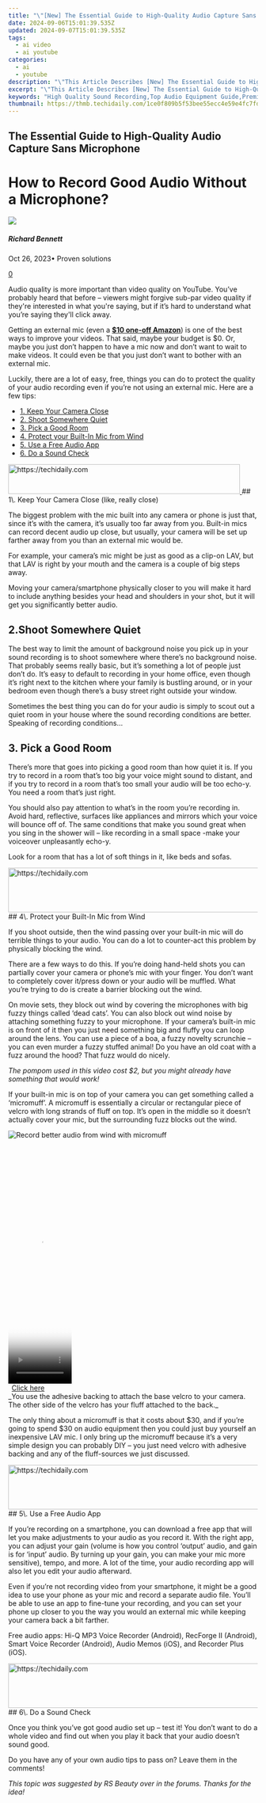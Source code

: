 ```yaml
---
title: "\"[New] The Essential Guide to High-Quality Audio Capture Sans Microphone for 2024\""
date: 2024-09-06T15:01:39.535Z
updated: 2024-09-07T15:01:39.535Z
tags:
  - ai video
  - ai youtube
categories:
  - ai
  - youtube
description: "\"This Article Describes [New] The Essential Guide to High-Quality Audio Capture Sans Microphone for 2024\""
excerpt: "\"This Article Describes [New] The Essential Guide to High-Quality Audio Capture Sans Microphone for 2024\""
keywords: "High Quality Sound Recording,Top Audio Equipment Guide,Premium Audio Capture Techniques,Optimal Microphones Selection,Silent Room Tips,Clear Audio Transmission,Advanced Acoustics Basics"
thumbnail: https://thmb.techidaily.com/1ce0f809b5f53bee55ecc4e59e4fc7fd703e674d56363d25b6490a7057e74118.jpg
---
```


## The Essential Guide to High-Quality Audio Capture Sans Microphone

# How to Record Good Audio Without a Microphone?

![](https://images.wondershare.com/filmora/article-images/richard-bennett.jpg)

##### Richard Bennett

 Oct 26, 2023• Proven solutions

[0](#commentsBoxSeoTemplate)

Audio quality is more important than video quality on YouTube. You’ve probably heard that before – viewers might forgive sub-par video quality if they're interested in what you're saying, but if it’s hard to understand what you’re saying they'll click away.

Getting an external mic (even a **[$10 one-off Amazon](https://www.amazon.com/Microphone-Seacue-Omnidirectional-Condenser-Smartphones/dp/B0727Z8TMX/ref=sr%5F1%5F5?ie=UTF8&qid=1504204000&sr=8-5&keywords=lav+mic)**) is one of the best ways to improve your videos. That said, maybe your budget is $0\. Or, maybe you just don’t happen to have a mic now and don’t want to wait to make videos. It could even be that you just don’t want to bother with an external mic.

Luckily, there are a lot of easy, free, things you can do to protect the quality of your audio recording even if you’re not using an external mic. Here are a few tips:

* [1\. Keep Your Camera Close](#close)
* [2\. Shoot Somewhere Quiet](#quiet)
* [3\. Pick a Good Room](#room)
* [4\. Protect your Built-In Mic from Wind](#wind)
* [5\. Use a Free Audio App](#app)
* [6\. Do a Sound Check](#check)

<!-- affiliate ads begin -->
<a href="https://aligracehair.sjv.io/c/5597632/2115950/19272" target="_top" id="2115950">
  <img src="//a.impactradius-go.com/display-ad/19272-2115950" border="0" alt="https://techidaily.com" width="468" height="60"/>
</a>
<img height="0" width="0" src="https://aligracehair.sjv.io/i/5597632/2115950/19272" style="position:absolute;visibility:hidden;" border="0" />
<!-- affiliate ads end -->
## 1\. Keep Your Camera Close (like, really close)

The biggest problem with the mic built into any camera or phone is just that, since it’s with the camera, it’s usually too far away from you. Built-in mics can record decent audio up close, but usually, your camera will be set up farther away from you than an external mic would be.

For example, your camera’s mic might be just as good as a clip-on LAV, but that LAV is right by your mouth and the camera is a couple of big steps away.

Moving your camera/smartphone physically closer to you will make it hard to include anything besides your head and shoulders in your shot, but it will get you significantly better audio.

## 2.Shoot Somewhere Quiet

The best way to limit the amount of background noise you pick up in your sound recording is to shoot somewhere where there’s no background noise. That probably seems really basic, but it’s something a lot of people just don’t do. It’s easy to default to recording in your home office, even though it’s right next to the kitchen where your family is bustling around, or in your bedroom even though there’s a busy street right outside your window.

Sometimes the best thing you can do for your audio is simply to scout out a quiet room in your house where the sound recording conditions are better. Speaking of recording conditions…

## 3\. Pick a Good Room

There’s more that goes into picking a good room than how quiet it is. If you try to record in a room that’s too big your voice might sound to distant, and if you try to record in a room that’s too small your audio will be too echo-y. You need a room that’s just right.

You should also pay attention to what’s in the room you’re recording in. Avoid hard, reflective, surfaces like appliances and mirrors which your voice will bounce off of. The same conditions that make you sound great when you sing in the shower will – like recording in a small space -make your voiceover unpleasantly echo-y.

Look for a room that has a lot of soft things in it, like beds and sofas.

<!-- affiliate ads begin -->
<a href="https://ursime.pxf.io/c/5597632/2136548/16384" target="_top" id="2136548">
  <img src="//a.impactradius-go.com/display-ad/16384-2136548" border="0" alt="https://techidaily.com" width="728" height="90"/>
</a>
<img height="0" width="0" src="https://ursime.pxf.io/i/5597632/2136548/16384" style="position:absolute;visibility:hidden;" border="0" />
<!-- affiliate ads end -->
## 4\. Protect your Built-In Mic from Wind

If you shoot outside, then the wind passing over your built-in mic will do terrible things to your audio. You can do a lot to counter-act this problem by physically blocking the wind.

There are a few ways to do this. If you’re doing hand-held shots you can partially cover your camera or phone’s mic with your finger. You don’t want to completely cover it/press down or your audio will be muffled. What you’re trying to do is create a barrier blocking out the wind.

On movie sets, they block out wind by covering the microphones with big fuzzy things called ‘dead cats’. You can also block out wind noise by attaching something fuzzy to your microphone. If your camera’s built-in mic is on front of it then you just need something big and fluffy you can loop around the lens. You can use a piece of a boa, a fuzzy novelty scrunchie – you can even murder a fuzzy stuffed animal! Do you have an old coat with a fuzz around the hood? That fuzz would do nicely.

_The pompom used in this video cost $2, but you might already have something that would work!_

If your built-in mic is on top of your camera you can get something called a ‘micromuff’. A micromuff is essentially a circular or rectangular piece of velcro with long strands of fluff on top. It’s open in the middle so it doesn’t actually cover your mic, but the surrounding fuzz blocks out the wind.

![Record better audio from wind with micromuff](https://images.wondershare.com/filmora/article-images/record-better-audio-from-wind.jpg)

<!-- affiliate ads begin -->
<span id="1977028">
					<video width="128" height="480" style="cursor:pointer"
           poster="//a.impactradius-go.com/display-clicktoplayimage/1977028.png"
           onclick="if(!this.playClicked){this.play();this.setAttribute('controls',true);this.playClicked=true;}">
	   <source src="//a.impactradius-go.com/display-ad/22993-1977028">
	   <img src="//a.impactradius-go.com/display-clicktoplayimage/1977028.png" style="border: none; height: 100%; width: 100%; object-fit: contain">
	</video>
	<div style="width:80px;text-align:center"><a href="javascript:window.open(decodeURIComponent('https%3A%2F%2Fhomestyler.sjv.io%2Fc%2F5597632%2F1977028%2F22993'), '_blank');void(0);">Click here</a></div>
</span>
<img height="0" width="0" src="https://imp.pxf.io/i/5597632/1977028/22993" style="position:absolute;visibility:hidden;" border="0" />
<!-- affiliate ads end -->
_You use the adhesive backing to attach the base velcro to your camera. The other side of the velcro has your fluff attached to the back._

The only thing about a micromuff is that it costs about $30, and if you’re going to spend $30 on audio equipment then you could just buy yourself an inexpensive LAV mic. I only bring up the micromuff because it’s a very simple design you can probably DIY – you just need velcro with adhesive backing and any of the fluff-sources we just discussed.

<!-- affiliate ads begin -->
<a href="https://ephamedtechinc.pxf.io/c/5597632/2136613/26400" target="_top" id="2136613">
  <img src="//a.impactradius-go.com/display-ad/26400-2136613" border="0" alt="https://techidaily.com" width="728" height="90"/>
</a>
<img height="0" width="0" src="https://ephamedtechinc.pxf.io/i/5597632/2136613/26400" style="position:absolute;visibility:hidden;" border="0" />
<!-- affiliate ads end -->
## 5\. Use a Free Audio App

If you’re recording on a smartphone, you can download a free app that will let you make adjustments to your audio as you record it. With the right app, you can adjust your gain (volume is how you control ‘output’ audio, and gain is for ‘input’ audio. By turning up your gain, you can make your mic more sensitive), tempo, and more. A lot of the time, your audio recording app will also let you edit your audio afterward.

Even if you’re not recording video from your smartphone, it might be a good idea to use your phone as your mic and record a separate audio file. You’ll be able to use an app to fine-tune your recording, and you can set your phone up closer to you the way you would an external mic while keeping your camera back a bit farther.

Free audio apps: Hi-Q MP3 Voice Recorder (Android), RecForge II (Android), Smart Voice Recorder (Android), Audio Memos (iOS), and Recorder Plus (iOS).

<!-- affiliate ads begin -->
<a href="https://unicoeye.pxf.io/c/5597632/2121331/18498" target="_top" id="2121331">
  <img src="//a.impactradius-go.com/display-ad/18498-2121331" border="0" alt="https://techidaily.com" width="728" height="90"/>
</a>
<img height="0" width="0" src="https://unicoeye.pxf.io/i/5597632/2121331/18498" style="position:absolute;visibility:hidden;" border="0" />
<!-- affiliate ads end -->
## 6\. Do a Sound Check

Once you think you’ve got good audio set up – test it! You don’t want to do a whole video and find out when you play it back that your audio doesn’t sound good.

Do you have any of your own audio tips to pass on? Leave them in the comments!

_This topic was suggested by RS Beauty over in the forums. Thanks for the idea!_

<!-- affiliate ads begin -->
<span id="1531882">
					<video width="864" height="1536" style="cursor:pointer"
           poster="//a.impactradius-go.com/display-clicktoplayimage/1531882.png"
           onclick="if(!this.playClicked){this.play();this.setAttribute('controls',true);this.playClicked=true;}">
	   <source src="//a.impactradius-go.com/display-ad/16446-1531882">
	   <img src="//a.impactradius-go.com/display-clicktoplayimage/1531882.png" style="border: none; height: 100%; width: 100%; object-fit: contain">
	</video>
	<div style="width:540px;text-align:center"><a href="javascript:window.open(decodeURIComponent('https%3A%2F%2Flaganoo.pxf.io%2Fc%2F5597632%2F1531882%2F16446'), '_blank');void(0);">Click here</a></div>
</span>
<img height="0" width="0" src="https://imp.pxf.io/i/5597632/1531882/16446" style="position:absolute;visibility:hidden;" border="0" />
<!-- affiliate ads end -->
### Polish Your YouTube Videos with Filmora

As one of the most widely used video editing software in YouTube video editing, [Filmora](https://tools.techidaily.com/wondershare/filmora/download/) allows you to [record voiceover](https://tools.techidaily.com/wondershare/filmora/download/) and edit the recorded audio with mixer, equalizer and provides lots of templates and effects with an intuitive interface, which saves much time. Download the free trial version and get started now.

[![Download Filmora9 Win Version](https://images.wondershare.com/filmora/guide/download-btn-win.jpg) ](https://tools.techidaily.com/wondershare/filmora/download/) [![Download Filmora9 Mac Version](https://images.wondershare.com/filmora/guide/download-btn-mac.jpg) ](https://tools.techidaily.com/wondershare/filmora/download/)

![author avatar](https://images.wondershare.com/filmora/article-images/richard-bennett.jpg)

Richard Bennett

Richard Bennett is a writer and a lover of all things video.

Follow @Richard Bennett


<ins class="adsbygoogle"
     style="display:block"
     data-ad-format="autorelaxed"
     data-ad-client="ca-pub-7571918770474297"
     data-ad-slot="1223367746"></ins>



<ins class="adsbygoogle"
     style="display:block"
     data-ad-client="ca-pub-7571918770474297"
     data-ad-slot="8358498916"
     data-ad-format="auto"
     data-full-width-responsive="true"></ins>

<span class="atpl-alsoreadstyle">Also read:</span>
<div><ul>
<li><a href="https://facebook-clips.techidaily.com/new-2024-approved-free-facebook-management-smart-post-scheduling-tips/"><u>[New] 2024 Approved  Free Facebook Management  Smart Post Scheduling Tips</u></a></li>
<li><a href="https://fox-links.techidaily.com/new-2024-approved-navigate-office-tasks-with-voice-recognition-in-microsoft-word/"><u>[New] 2024 Approved  Navigate Office Tasks with Voice Recognition in Microsoft Word</u></a></li>
<li><a href="https://youtube-data.techidaily.com/chieve-more-money-from-your-short-videos-on-youtube/"><u>[New] Achieve More Money From Your Short Videos on YouTube</u></a></li>
<li><a href="https://youtube-data.techidaily.com/urating-youtube-music-experiences-for-2024/"><u>[New] Curating YouTube Music Experiences for 2024</u></a></li>
<li><a href="https://youtube-sure.techidaily.com/levating-engagement-strategic-use-of-youtube-titles/"><u>[New] Elevating Engagement  Strategic Use of Youtube Titles</u></a></li>
<li><a href="https://youtube-data.techidaily.com/xamining-youtubers-monthly-revenue-strategies/"><u>[New] Examining YouTubers' Monthly Revenue Strategies</u></a></li>
<li><a href="https://youtube-data.techidaily.com/rom-first-to-last-your-guide-to-youtube-video-looping-101/"><u>[New] From First to Last  Your Guide to YouTube Video Looping 101</u></a></li>
<li><a href="https://remote-screen-capture.techidaily.com/new-how-to-change-background-in-google-meet-on-laptop-and-mobile-devices/"><u>[New] How to Change Background in Google Meet on Laptop and Mobile Devices</u></a></li>
<li><a href="https://youtube-data.techidaily.com/n-2024-outstanding-films-not-on-mainstream-lists/"><u>[New] In 2024, Outstanding Films Not on Mainstream Lists</u></a></li>
<li><a href="https://youtube-data.techidaily.com/n-2024-unlock-growth-potential-with-savvy-analysis-of-youtube-data/"><u>[New] In 2024, Unlock Growth Potential with Savvy Analysis of YouTube Data</u></a></li>
<li><a href="https://facebook-video-recording.techidaily.com/new-turn-your-watched-fb-video-into-an-mp3-file/"><u>[New] Turn Your Watched FB Video Into an MP3 File</u></a></li>
<li><a href="https://youtube-data.techidaily.com/ltimate-video-streaming-channel-lists-films-and-series-for-2024/"><u>[New] Ultimate Video Streaming Channel Lists  Films & Series for 2024</u></a></li>
<li><a href="https://youtube-data.techidaily.com/ed-2024-approved-essential-gear-for-video-blogging-top-rated-camera-lenses-revealed/"><u>[Updated] 2024 Approved  Essential Gear for Video Blogging  Top-Rated Camera Lenses Revealed</u></a></li>
<li><a href="https://youtube-data.techidaily.com/ed-2024-approved-expand-your-online-realm-harnessing-youtube-insights-powerfully/"><u>[Updated] 2024 Approved  Expand Your Online Realm  Harnessing YouTube Insights Powerfully</u></a></li>
<li><a href="https://youtube-data.techidaily.com/ed-achieving-affiliate-success-with-online-videos-for-2024/"><u>[Updated] Achieving Affiliate Success with Online Videos for 2024</u></a></li>
<li><a href="https://facebook-video-footage.techidaily.com/updated-capturing-moments-with-the-best-5-photo-and-video-apps-for-iphonesandroid-for-2024/"><u>[Updated] Capturing Moments with the Best 5 Photo & Video Apps for iPhones/Android for 2024</u></a></li>
<li><a href="https://youtube-data.techidaily.com/ed-direct-conversion-of-spotify-music-5-tools-for-youtube-streaming-for-2024/"><u>[Updated] Direct Conversion of Spotify Music  5 Tools for YouTube Streaming for 2024</u></a></li>
<li><a href="https://youtube-data.techidaily.com/ed-how-to-boost-your-youtube-revenue-from-mobile-a-comprehensive-guide/"><u>[Updated] How to Boost Your YouTube Revenue From Mobile - A Comprehensive Guide</u></a></li>
<li><a href="https://youtube-data.techidaily.com/ed-in-2024-best-practices-for-youtube-thumbnail-dimensions/"><u>[Updated] In 2024, Best Practices for YouTube Thumbnail Dimensions</u></a></li>
<li><a href="https://youtube-data.techidaily.com/ed-in-2024-breaking-down-youtube-short-barriers/"><u>[Updated] In 2024, Breaking Down YouTube Short Barriers</u></a></li>
<li><a href="https://youtube-data.techidaily.com/ed-in-2024-elevating-your-youtube-comments-with-emoji-skills/"><u>[Updated] In 2024, Elevating Your YouTube Comments with Emoji Skills</u></a></li>
<li><a href="https://youtube-data.techidaily.com/ed-in-2024-ensuring-earning-potential-on-youtubers/"><u>[Updated] In 2024, Ensuring Earning Potential on YouTubers</u></a></li>
<li><a href="https://youtube-data.techidaily.com/ed-in-2024-getting-started-with-stylish-mac-made-youtube-vids/"><u>[Updated] In 2024, Getting Started with Stylish Mac-Made YouTube Vids</u></a></li>
<li><a href="https://youtube-data.techidaily.com/ed-in-2024-no-money-no-problem-the-best-free-subtitles-apps/"><u>[Updated] In 2024, No Money, No Problem  The Best Free Subtitles Apps</u></a></li>
<li><a href="https://youtube-data.techidaily.com/ed-in-2024-privacy-preservation-how-to-make-faces-invisible-online/"><u>[Updated] In 2024, Privacy Preservation  How to Make Faces Invisible Online</u></a></li>
<li><a href="https://tiktok-videos.techidaily.com/updated-in-2024-tailor-your-tiktok-voice-a-step-by-step-process/"><u>[Updated] In 2024, Tailor Your TikTok Voice  A Step-by-Step Process</u></a></li>
<li><a href="https://youtube-tips.techidaily.com/ed-in-2024-the-foundational-handbook-to-youtube-business-success/"><u>[Updated] In 2024, The Foundational Handbook to YouTube Business Success</u></a></li>
<li><a href="https://youtube-data.techidaily.com/ed-prime-editing-choosing-the-best-for-youtube-for-2024/"><u>[Updated] Prime Editing  Choosing the Best For YouTube for 2024</u></a></li>
<li><a href="https://youtube-data.techidaily.com/ed-unlock-video-potential-leading-tools-turning-youtubes-to-avis-for-2024/"><u>[Updated] Unlock Video Potential  Leading Tools Turning YouTubes to Avis for 2024</u></a></li>
<li><a href="https://youtube-data.techidaily.com/approved-breaking-down-the-barriers-to-knowing-your-fans/"><u>2024 Approved  Breaking Down the Barriers to Knowing Your Fans</u></a></li>
<li><a href="https://youtube-data.techidaily.com/approved-discovering-the-top-8-truly-efficient-advancement-services/"><u>2024 Approved  Discovering the Top 8 Truly Efficient Advancement Services</u></a></li>
<li><a href="https://youtube-data.techidaily.com/approved-youtube-mastery-on-the-move-crafting-impactful-video-thumbnails-mobile/"><u>2024 Approved  YouTube Mastery on the Move  Crafting Impactful Video Thumbnails (Mobile)</u></a></li>
<li><a href="https://android-frp.techidaily.com/5-quick-methods-to-bypass-oppo-frp-by-drfone-android/"><u>5 Quick Methods to Bypass Oppo FRP</u></a></li>
<li><a href="https://howto.techidaily.com/9-solutions-to-fix-nokia-c110-system-crash-issue-drfone-by-drfone-fix-android-problems-fix-android-problems/"><u>9 Solutions to Fix Nokia C110 System Crash Issue | Dr.fone</u></a></li>
<li><a href="https://youtube-data.techidaily.com/cing-acts-in-youtube-music-mixes-for-2024/"><u>Balancing Acts in YouTube Music Mixes for 2024</u></a></li>
<li><a href="https://win-amazing.techidaily.com/boost-g3-performance-with-latest-dell-driver-update-for-gamers/"><u>Boost G3 Performance with Latest Dell Driver Update for Gamers</u></a></li>
<li><a href="https://android-pokemon-go.techidaily.com/catchemall-celebrate-national-pokemon-day-with-virtual-location-on-tecno-camon-20-pro-5g-drfone-by-drfone-virtual-android/"><u>CatchEmAll Celebrate National Pokémon Day with Virtual Location On Tecno Camon 20 Pro 5G | Dr.fone</u></a></li>
<li><a href="https://win-amazing.techidaily.com/download-updated-amd-rx-6700-xt-gpu-driver-supporting-win-11-10-and-7/"><u>Download Updated AMD RX 6700 XT GPU Driver Supporting Win 11, 10 & 7</u></a></li>
<li><a href="https://win-amazing.techidaily.com/ensuring-compatibility-the-process-of-updating-the-epson-wf-7720-printer-driver-on-windows-devices/"><u>Ensuring Compatibility: The Process of Updating the Epson WF-7720 Printer Driver on Windows Devices</u></a></li>
<li><a href="https://youtube-stream.techidaily.com/exploring-youtubes-strategy-for-video-short-promotion-for-2024/"><u>Exploring YouTube's Strategy for Video Short Promotion for 2024</u></a></li>
<li><a href="https://change-location.techidaily.com/guide-how-to-unbrick-a-bricked-lava-blaze-curve-5g-phone-drfone-by-drfone-fix-android-problems-fix-android-problems/"><u>Guide How To Unbrick a Bricked Lava Blaze Curve 5G Phone | Dr.fone</u></a></li>
<li><a href="https://apple-account.techidaily.com/how-to-remove-apple-id-from-apple-iphone-8-without-password-by-drfone-ios/"><u>How to Remove Apple ID from Apple iPhone 8 without Password?</u></a></li>
<li><a href="https://android-transfer.techidaily.com/in-2024-how-to-transfer-contacts-from-motorola-moto-g34-5g-to-other-android-devices-using-bluetooth-drfone-by-drfone-transfer-from-android-transfer-from-android/"><u>In 2024, How to Transfer Contacts from Motorola Moto G34 5G to Other Android Devices Using Bluetooth? | Dr.fone</u></a></li>
<li><a href="https://instagram-clips.techidaily.com/instagram-glimpses-identifying-who-sees-your-pics-for-2024/"><u>Instagram Glimpses  Identifying Who Sees Your Pics for 2024</u></a></li>
<li><a href="https://android-pokemon-go.techidaily.com/ipogo-will-be-the-new-ispoofer-on-tecno-pop-7-pro-drfone-by-drfone-virtual-android/"><u>iPogo will be the new iSpoofer On Tecno Pop 7 Pro? | Dr.fone</u></a></li>
<li><a href="https://extra-information.techidaily.com/optimal-6-solutions-for-video-captioning/"><u>Optimal 6 Solutions for Video Captioning</u></a></li>
<li><a href="https://win-answers.techidaily.com/1722998487396-pc-compatibility-issues-fixed-in-latest-patch-for-euro-truck-simulator-2/"><u>PC Compatibility Issues Fixed in Latest Patch for Euro Truck Simulator 2</u></a></li>
<li><a href="https://review-topics.techidaily.com/possible-solutions-to-restore-deleted-messages-from-realme-c67-4g-by-fonelab-android-recover-messages/"><u>Possible solutions to restore deleted messages from Realme C67 4G</u></a></li>
<li><a href="https://youtube-data.techidaily.com/egic-content-creation-unleashing-ideas-through-google-trends/"><u>Strategic Content Creation  Unleashing Ideas Through Google Trends</u></a></li>
<li><a href="https://youtube-data.techidaily.com/ower-of-hashtags-social-media-promotion-on-a-budget/"><u>The Power of Hashtags  Social Media Promotion on a Budget</u></a></li>
<li><a href="https://tech-revival.techidaily.com/top-6-benefits-of-mastering-chatgpt-a-must-have-skill-for-todays-job-market/"><u>Top 6 Benefits of Mastering ChatGPT: A Must-Have Skill for Today's Job Market</u></a></li>
<li><a href="https://youtube-data.techidaily.com/k-6-figure-videos-top-hashtag-trends-for-2024/"><u>Unlock 6-Figure Videos  Top Hashtag Trends for 2024</u></a></li>
<li><a href="https://ai-video-apps.techidaily.com/updated-2024-approved-premiere-rush-not-your-cup-of-tea-try-these-4-alternatives/"><u>Updated 2024 Approved Premiere Rush Not Your Cup of Tea? Try These 4 Alternatives</u></a></li>
<li><a href="https://howto.techidaily.com/vivo-v30-lite-5g-camera-not-working-unexpected-error-fix-it-now-drfone-by-drfone-fix-android-problems-fix-android-problems/"><u>Vivo V30 Lite 5G Camera Not Working Unexpected Error? Fix It Now | Dr.fone</u></a></li>
</ul></div>
